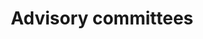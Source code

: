 ---
title: Advisory committees
longTitle: 'Advisory committees'
tags:
- gccommon
narrowerTerm:
- "[[Committees]]"
---